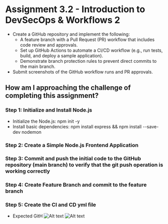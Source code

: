 # Assignment 3.2 - Introduction to DevSecOps & Workflows 2

- Create a GitHub repository and implement the following:
  - A feature branch with a Pull Request (PR) workflow that includes code review and approvals.
  - Set up GitHub Actions to automate a CI/CD workflow (e.g., run tests, build, and deploy a sample application).
  - Demonstrate branch protection rules to prevent direct commits to the main branch.
- Submit screenshots of the GitHub workflow runs and PR approvals.

## How am I approaching the challenge of completing this assignment?

### Step 1: Initialize and Install Node.js

- Initialize the Node.js: npm init -y
- Install basic dependencies: npm install express && npm install --save-dev nodemon

### Step 2: Create a Simple Node.js Frontend Application

### Step 3: Commit and push the initial code to the GitHub repository (main branch) to verify that the git push operation is working correctly

### Step 4: Create Feature Branch and commit to the feature branch

### Step 5: Create the CI and CD yml file

- Expected GitH
  ![Alt text](/public/assignment3_2-1.png)
  ![Alt text](/public/assignment3_2-2.png)
